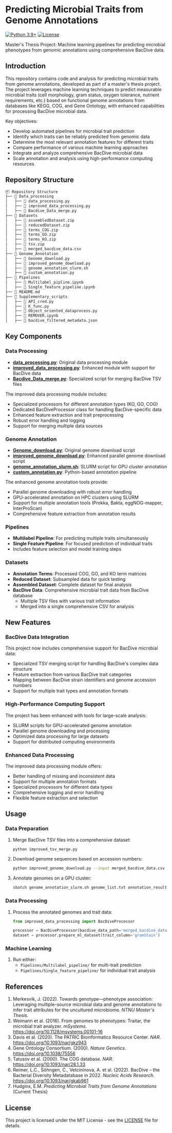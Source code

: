 # Predicting Microbial Traits from Genome Annotations

[![Python 3.9+](https://img.shields.io/badge/python-3.9+-blue.svg)](https://www.python.org/downloads/)
[![License](https://img.shields.io/badge/license-MIT-green)](https://opensource.org/licenses/MIT)

Master's Thesis Project: Machine learning pipelines for predicting microbial phenotypes from genomic annotations using comprehensive BacDive data.

## Introduction

This repository contains code and analysis for predicting microbial traits from genome annotations, developed as part of a master's thesis project. The project leverages machine learning techniques to predict measurable microbial traits (cell morphology, gram status, oxygen tolerance, nutrient requirements, etc.) based on functional genome annotations from databases like KEGG, COG, and Gene Ontology, with enhanced capabilities for processing BacDive microbial data.

Key objectives:
- Develop automated pipelines for microbial trait prediction
- Identify which traits can be reliably predicted from genomic data
- Determine the most relevant annotation features for different traits
- Compare performance of various machine learning approaches
- Integrate and analyze comprehensive BacDive microbial data
- Scale annotation and analysis using high-performance computing resources

## Repository Structure

```markdown
📦 Repository Structure
├── 📂 Data_processing
│   ├── 📜 data_processing.py
│   ├── 📜 improved_data_processing.py
│   ├── 📜 Bacdive_Data_merge.py
├── 📂 Datasets
│   ├── 📂 assembledDataset.zip
│   ├── 📂 reducedDataset.zip
│   ├── 📂 terms_COG.zip
│   ├── 📂 terms_GO.zip
│   ├── 📂 terms_KO.zip
│   ├── 📂 tsv.zip
│   ├── 📂 merged_bacdive_data.csv
├── 📂 Genome_Annotation
│   ├── 📜 Genome_download.py
│   ├── 📜 improved_genome_download.py
│   ├── 📜 genome_annotation_slurm.sh
│   ├── 📜 custom_annotation.py
├── 📂 Pipelines
│   ├── 📜 Multilabel_pipline.ipynb
│   ├── 📜 Single_feature_pipeline.ipynb
├── 📂 README.md
├── 📂 Supplementary_scripts
│   ├── 📜 API_cred.py
│   ├── 📜 K_func.py
│   ├── 📜 Object_oriented_dataprocess.py
│   ├── 📜 REMOVER.ipynb
│   ├── 📜 bacdive_filtered_metadata.json
```

## Key Components

### Data Processing
- [**data_processing.py**](Data_processing/data_processing.py): Original data processing module
- [**improved_data_processing.py**](Data_processing/improved_data_processing.py): Enhanced module with support for BacDive data
- [**Bacdive_Data_merge.py**](Data_processing/Bacdive_Data_merge.py): Specialized script for merging BacDive TSV files

The improved data processing module includes:
- Specialized processors for different annotation types (KO, GO, COG)
- Dedicated BacDiveProcessor class for handling BacDive-specific data
- Enhanced feature extraction and trait preprocessing
- Robust error handling and logging
- Support for merging multiple data sources

### Genome Annotation
- [**Genome_download.py**](Genome_Annotation/Genome_download.py): Original genome download script
- [**improved_genome_download.py**](Genome_Annotation/improved_genome_download.py): Enhanced parallel genome download script
- [**genome_annotation_slurm.sh**](Genome_Annotation/genome_annotation_slurm.sh): SLURM script for GPU cluster annotation
- [**custom_annotation.py**](Genome_Annotation/custom_annotation.py): Python-based annotation pipeline

The enhanced genome annotation tools provide:
- Parallel genome downloading with robust error handling
- GPU-accelerated annotation on HPC clusters using SLURM
- Support for multiple annotation tools (Prokka, Bakta, eggNOG-mapper, InterProScan)
- Comprehensive feature extraction from annotation results

### Pipelines
- **Multilabel Pipeline**: For predicting multiple traits simultaneously
- **Single Feature Pipeline**: For focused prediction of individual traits
- Includes feature selection and model training steps

### Datasets
- **Annotation Terms**: Processed COG, GO, and KO term matrices
- **Reduced Dataset**: Subsampled data for quick testing
- **Assembled Dataset**: Complete dataset for final analysis
- **BacDive Data**: Comprehensive microbial trait data from BacDive database
  - Multiple TSV files with various trait information
  - Merged into a single comprehensive CSV for analysis

## New Features

### BacDive Data Integration
This project now includes comprehensive support for BacDive microbial data:
- Specialized TSV merging script for handling BacDive's complex data structure
- Feature extraction from various BacDive trait categories
- Mapping between BacDive strain identifiers and genome accession numbers
- Support for multiple trait types and annotation formats

### High-Performance Computing Support
The project has been enhanced with tools for large-scale analysis:
- SLURM scripts for GPU-accelerated genome annotation
- Parallel genome downloading and processing
- Optimized data processing for large datasets
- Support for distributed computing environments

### Enhanced Data Processing
The improved data processing module offers:
- Better handling of missing and inconsistent data
- Support for multiple annotation formats
- Specialized processors for different data types
- Comprehensive logging and error handling
- Flexible feature extraction and selection

## Usage

### Data Preparation
1. Merge BacDive TSV files into a comprehensive dataset:
   ```bash
   python improved_tsv_merge.py
   ```

2. Download genome sequences based on accession numbers:
   ```bash
   python improved_genome_download.py --input merged_bacdive_data.csv --output-dir genomes
   ```

3. Annotate genomes on a GPU cluster:
   ```bash
   sbatch genome_annotation_slurm.sh genome_list.txt annotation_results prokka
   ```

### Data Processing
1. Process the annotated genomes and trait data:
   ```python
   from improved_data_processing import BacDiveProcessor
   
   processor = BacDiveProcessor(bacdive_data_path='merged_bacdive_data.csv')
   dataset = processor.prepare_ml_dataset(trait_column='gramStain')
   ```

### Machine Learning
1. Run either:
   - `Pipelines/Multilabel_pipeline/` for multi-trait prediction
   - `Pipelines/Single_feature_pipeline/` for individual trait analysis

## References

1. Merkesvik, J. (2022). Towards genotype—phenotype association: Leveraging multiple-source microbial data and genome annotations to infer trait attributes for the uncultured microbiome. *NTNU Master's Thesis*.
2. Weimann et al. (2016). From genomes to phenotypes: Traitar, the microbial trait analyzer. *mSystems*. https://doi.org/10.1128/msystems.00101-16
3. Davis et al. (2020). The PATRIC Bioinformatics Resource Center. *NAR*. https://doi.org/10.1093/nar/gkz943
4. Gene Ontology Consortium. (2000). *Nature Genetics*. https://doi.org/10.1038/75556
5. Tatusov et al. (2000). The COG database. *NAR*. https://doi.org/10.1093/nar/28.1.33
6. Reimer, L.C., Söhngen, C., Vetcininova, A. et al. (2022). BacDive – the Bacterial Diversity Metadatabase in 2022. *Nucleic Acids Research*. https://doi.org/10.1093/nar/gkab961
7. Hudgins, E.M. *Predicting Microbial Traits from Genome Annotations* (Current Thesis)

## License

This project is licensed under the MIT License - see the [LICENSE](LICENSE) file for details.
